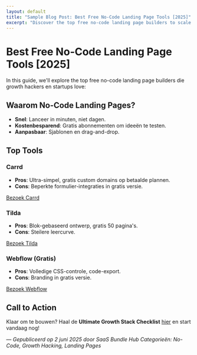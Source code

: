 ```yaml
---
layout: default
title: "Sample Blog Post: Best Free No-Code Landing Page Tools [2025]"
excerpt: "Discover the top free no-code landing page builders to scale your email list in 2025."
---
```


# Best Free No-Code Landing Page Tools [2025]

In this guide, we'll explore the top free no-code landing page builders die growth hackers en startups love:

## Waarom No-Code Landing Pages?
- **Snel**: Lanceer in minuten, niet dagen.
- **Kostenbesparend**: Gratis abonnementen om ideeën te testen.
- **Aanpasbaar**: Sjablonen en drag-and-drop.

## Top Tools

### Carrd
- **Pros**: Ultra-simpel, gratis custom domains op betaalde plannen.
- **Cons**: Beperkte formulier-integraties in gratis versie.

[Bezoek Carrd](https://carrd.co?ref=YOUR_AFFILIATE_LINK)

### Tilda
- **Pros**: Blok-gebaseerd ontwerp, gratis 50 pagina's.
- **Cons**: Steilere leercurve.

[Bezoek Tilda](https://tilda.cc?ref=YOUR_AFFILIATE_LINK)

### Webflow (Gratis)
- **Pros**: Volledige CSS-controle, code-export.
- **Cons**: Branding in gratis versie.

[Bezoek Webflow](https://webflow.com?ref=YOUR_AFFILIATE_LINK)

## Call to Action
Klaar om te bouwen? Haal de **Ultimate Growth Stack Checklist** [hier](/) en start vandaag nog!

*— Gepubliceerd op 2 juni 2025 door SaaS Bundle Hub*
*Categorieën: No-Code, Growth Hacking, Landing Pages*
